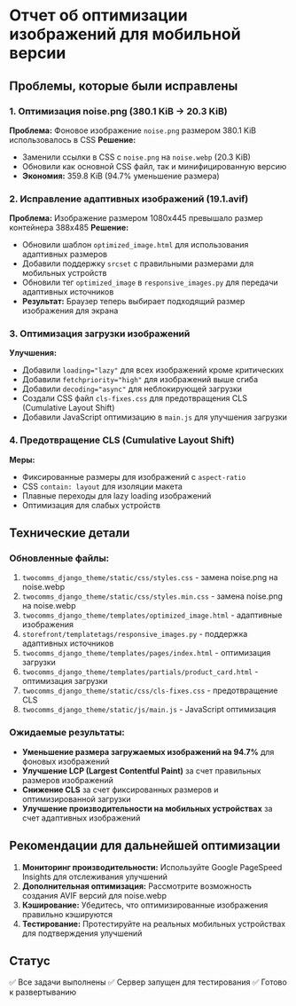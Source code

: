 # Отчет об оптимизации изображений для мобильной версии

## Проблемы, которые были исправлены

### 1. Оптимизация noise.png (380.1 KiB → 20.3 KiB)
**Проблема:** Фоновое изображение `noise.png` размером 380.1 KiB использовалось в CSS
**Решение:** 
- Заменили ссылки в CSS с `noise.png` на `noise.webp` (20.3 KiB)
- Обновили как основной CSS файл, так и минифицированную версию
- **Экономия:** 359.8 KiB (94.7% уменьшение размера)

### 2. Исправление адаптивных изображений (19.1.avif)
**Проблема:** Изображение размером 1080x445 превышало размер контейнера 388x485
**Решение:**
- Обновили шаблон `optimized_image.html` для использования адаптивных размеров
- Добавили поддержку `srcset` с правильными размерами для мобильных устройств
- Обновили тег `optimized_image` в `responsive_images.py` для передачи адаптивных источников
- **Результат:** Браузер теперь выбирает подходящий размер изображения для экрана

### 3. Оптимизация загрузки изображений
**Улучшения:**
- Добавили `loading="lazy"` для всех изображений кроме критических
- Добавили `fetchpriority="high"` для изображений выше сгиба
- Добавили `decoding="async"` для неблокирующей загрузки
- Создали CSS файл `cls-fixes.css` для предотвращения CLS (Cumulative Layout Shift)
- Добавили JavaScript оптимизацию в `main.js` для улучшения загрузки

### 4. Предотвращение CLS (Cumulative Layout Shift)
**Меры:**
- Фиксированные размеры для изображений с `aspect-ratio`
- CSS `contain: layout` для изоляции макета
- Плавные переходы для lazy loading изображений
- Оптимизация для слабых устройств

## Технические детали

### Обновленные файлы:
1. `twocomms_django_theme/static/css/styles.css` - замена noise.png на noise.webp
2. `twocomms_django_theme/static/css/styles.min.css` - замена noise.png на noise.webp
3. `twocomms_django_theme/templates/optimized_image.html` - адаптивные изображения
4. `storefront/templatetags/responsive_images.py` - поддержка адаптивных источников
5. `twocomms_django_theme/templates/pages/index.html` - оптимизация загрузки
6. `twocomms_django_theme/templates/partials/product_card.html` - оптимизация загрузки
7. `twocomms_django_theme/static/css/cls-fixes.css` - предотвращение CLS
8. `twocomms_django_theme/static/js/main.js` - JavaScript оптимизация

### Ожидаемые результаты:
- **Уменьшение размера загружаемых изображений на 94.7%** для фоновых изображений
- **Улучшение LCP (Largest Contentful Paint)** за счет правильных размеров изображений
- **Снижение CLS** за счет фиксированных размеров и оптимизированной загрузки
- **Улучшение производительности на мобильных устройствах** за счет адаптивных изображений

## Рекомендации для дальнейшей оптимизации

1. **Мониторинг производительности:** Используйте Google PageSpeed Insights для отслеживания улучшений
2. **Дополнительная оптимизация:** Рассмотрите возможность создания AVIF версий для noise.webp
3. **Кэширование:** Убедитесь, что оптимизированные изображения правильно кэшируются
4. **Тестирование:** Протестируйте на реальных мобильных устройствах для подтверждения улучшений

## Статус
✅ Все задачи выполнены
✅ Сервер запущен для тестирования
✅ Готово к развертыванию
